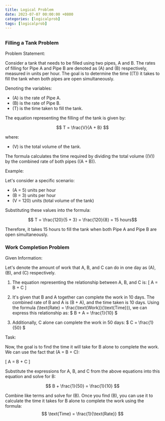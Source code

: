 ```yaml
---
title: Logical Problem
date: 2023-07-07 00:00:00 +0800
categories: [logicalprob]
tags: [logicalprob]
---
```







##




### Filling a Tank Problem

Problem Statement:

Consider a tank that needs to be filled using two pipes, A and B. The rates of filling for Pipe A and Pipe B are denoted as \(A\) and \(B\) respectively, measured in units per hour. The goal is to determine the time (\(T\)) it takes to fill the tank when both pipes are open simultaneously.

Denoting the variables:
- \(A\) is the rate of Pipe A.
- \(B\) is the rate of Pipe B.
- \(T\) is the time taken to fill the tank.

The equation representing the filling of the tank is given by:

$$ T = \frac{V}{A + B} $$

where:
- \(V\) is the total volume of the tank.

The formula calculates the time required by dividing the total volume (\(V\)) by the combined rate of both pipes (\(A + B\)).

Example:

Let's consider a specific scenario:
- \(A = 5\) units per hour
- \(B = 3\) units per hour
- \(V = 120\) units (total volume of the tank)

Substituting these values into the formula:

$$ T = \frac{120}{5 + 3} = \frac{120}{8} = 15 hours$$ 

Therefore, it takes 15 hours to fill the tank when both Pipe A and Pipe B are open simultaneously.


### Work Completion Problem

 Given Information:

Let's denote the amount of work that A, B, and C can do in one day as \(A\), \(B\), and \(C\) respectively.

1. The equation representing the relationship between A, B, and C is:
   \[ A = B + C \]

2. It's given that B and A together can complete the work in 10 days. The combined rate of B and A is \(B + A\), and the time taken is 10 days. Using the formula \(\text{Rate} = \frac{\text{Work}}{\text{Time}}\), we can express this relationship as:
   $ B + A = \frac{1}{10} $

3. Additionally, C alone can complete the work in 50 days:
   $ C = \frac{1}{50} $

 Task:

Now, the goal is to find the time it will take for B alone to complete the work. We can use the fact that \(A = B + C\):

\[ A = B + C \]

Substitute the expressions for A, B, and C from the above equations into this equation and solve for B:

$$ B + \frac{1}{50} = \frac{1}{10} $$

Combine like terms and solve for \(B\). Once you find \(B\), you can use it to calculate the time it takes for B alone to complete the work using the formula:
$$ \text{Time} = \frac{1}{\text{Rate}} $$

